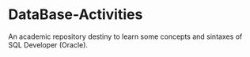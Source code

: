 # DataBase-Activities
An academic repository destiny to learn some concepts and sintaxes of SQL Developer (Oracle).
